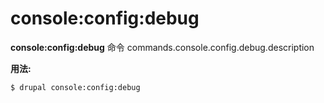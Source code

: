 # console:config:debug
**console:config:debug** 命令 commands.console.config.debug.description

**用法:**
```
$ drupal console:config:debug 
```
